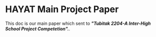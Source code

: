 # HAYAT Main Project Paper

This doc is our main paper which sent to ***"Tubitak 2204-A Inter-High School Project Competetion".***.